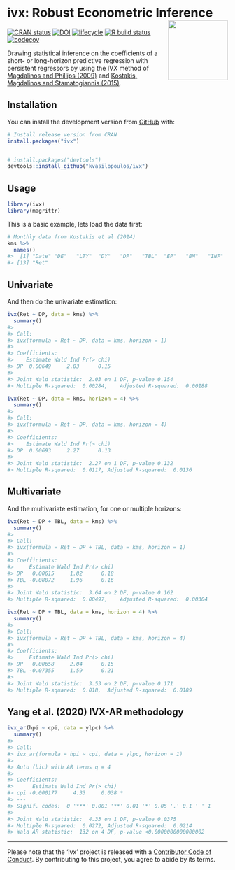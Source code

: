 
# ivx: Robust Econometric Inference <img src='man/figures/logo.png' align="right" height="136.5" />

<!-- badges: start -->

[![CRAN
status](https://www.r-pkg.org/badges/version/ivx)](https://cran.r-project.org/package=ivx)
[![DOI](https://zenodo.org/badge/137785074.svg)](https://zenodo.org/badge/latestdoi/137785074)
[![lifecycle](https://img.shields.io/badge/lifecycle-experimental-orange.svg)](https://www.tidyverse.org/lifecycle/#experimental)
[![R build
status](https://github.com/kvasilopoulos/ivx/workflows/R-CMD-check/badge.svg)](https://github.com/kvasilopoulos/ivx/actions)
[![codecov](https://codecov.io/gh/kvasilopoulos/ivx/branch/master/graph/badge.svg)](https://codecov.io/gh/kvasilopoulos/ivx)
<!-- badges: end -->

Drawing statistical inference on the coefficients of a short- or
long-horizon predictive regression with persistent regressors by using
the IVX method of [Magdalinos and Phillips
(2009)](https://doi.org/10.1017/S0266466608090154) and [Kostakis,
Magdalinos and Stamatogiannis
(2015)](https://doi.org/10.1093/rfs/hhu139).

## Installation

You can install the development version from
[GitHub](https://github.com/) with:

``` r
# Install release version from CRAN
install.packages("ivx")


# install.packages("devtools")
devtools::install_github("kvasilopoulos/ivx")
```

## Usage

``` r
library(ivx)
library(magrittr)
```

This is a basic example, lets load the data first:

``` r
# Monthly data from Kostakis et al (2014)
kms %>%
  names()
#>  [1] "Date" "DE"   "LTY"  "DY"   "DP"   "TBL"  "EP"   "BM"   "INF"  "DFY"  "NTIS" "TMS" 
#> [13] "Ret"
```

## Univariate

And then do the univariate estimation:

``` r
ivx(Ret ~ DP, data = kms) %>% 
  summary()
#> 
#> Call:
#> ivx(formula = Ret ~ DP, data = kms, horizon = 1)
#> 
#> Coefficients:
#>    Estimate Wald Ind Pr(> chi)
#> DP  0.00649     2.03      0.15
#> 
#> Joint Wald statistic:  2.03 on 1 DF, p-value 0.154
#> Multiple R-squared:  0.00284,    Adjusted R-squared:  0.00188

ivx(Ret ~ DP, data = kms, horizon = 4) %>% 
  summary()
#> 
#> Call:
#> ivx(formula = Ret ~ DP, data = kms, horizon = 4)
#> 
#> Coefficients:
#>    Estimate Wald Ind Pr(> chi)
#> DP  0.00693     2.27      0.13
#> 
#> Joint Wald statistic:  2.27 on 1 DF, p-value 0.132
#> Multiple R-squared:  0.0117, Adjusted R-squared:  0.0136
```

## Multivariate

And the multivariate estimation, for one or multiple horizons:

``` r
ivx(Ret ~ DP + TBL, data = kms) %>% 
  summary()
#> 
#> Call:
#> ivx(formula = Ret ~ DP + TBL, data = kms, horizon = 1)
#> 
#> Coefficients:
#>     Estimate Wald Ind Pr(> chi)
#> DP   0.00615     1.82      0.18
#> TBL -0.08072     1.96      0.16
#> 
#> Joint Wald statistic:  3.64 on 2 DF, p-value 0.162
#> Multiple R-squared:  0.00497,    Adjusted R-squared:  0.00304

ivx(Ret ~ DP + TBL, data = kms, horizon = 4) %>% 
  summary()
#> 
#> Call:
#> ivx(formula = Ret ~ DP + TBL, data = kms, horizon = 4)
#> 
#> Coefficients:
#>     Estimate Wald Ind Pr(> chi)
#> DP   0.00658     2.04      0.15
#> TBL -0.07355     1.59      0.21
#> 
#> Joint Wald statistic:  3.53 on 2 DF, p-value 0.171
#> Multiple R-squared:  0.018,  Adjusted R-squared:  0.0189
```

## Yang et al. (2020) IVX-AR methodology

``` r
ivx_ar(hpi ~ cpi, data = ylpc) %>% 
  summary()
#> 
#> Call:
#> ivx_ar(formula = hpi ~ cpi, data = ylpc, horizon = 1)
#> 
#> Auto (bic) with AR terms q = 4
#> 
#> Coefficients:
#>      Estimate Wald Ind Pr(> chi)  
#> cpi -0.000177     4.33     0.038 *
#> ---
#> Signif. codes:  0 '***' 0.001 '**' 0.01 '*' 0.05 '.' 0.1 ' ' 1
#> 
#> Joint Wald statistic:  4.33 on 1 DF, p-value 0.0375
#> Multiple R-squared:  0.0272, Adjusted R-squared:  0.0214
#> Wald AR statistic:  132 on 4 DF, p-value <0.0000000000000002
```

<!--
#### To-do  

* The Bonferroni method 
  - Cavanagh et al (1995)   
  - Campbell and Yogo (2006)    
* A conditional likelihood approach 
  - Jansson and Moreira (2006)  
* A control function approach   
  - Elliot (2001)
-->

-----

Please note that the ‘ivx’ project is released with a [Contributor Code
of Conduct](.github/CODE_OF_CONDUCT.md). By contributing to this
project, you agree to abide by its terms.
